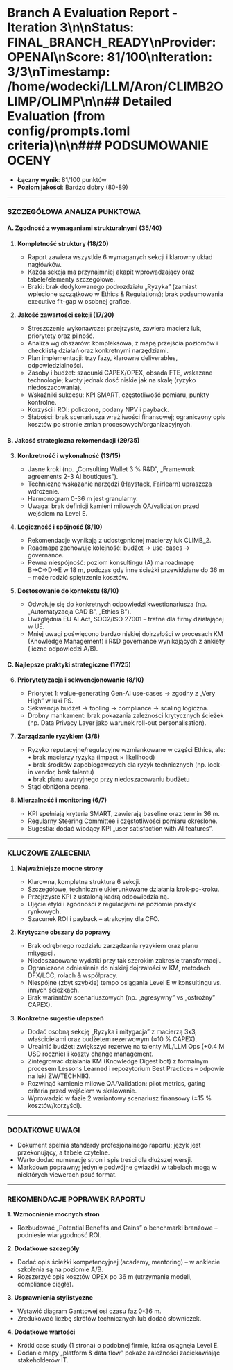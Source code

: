 # Branch A Evaluation Report - Iteration 3\n\n**Status**: FINAL_BRANCH_READY\n**Provider**: OPENAI\n**Score**: 81/100\n**Iteration**: 3/3\n**Timestamp**: /home/wodecki/LLM/Aron/CLIMB2OLIMP/OLIMP\n\n## Detailed Evaluation (from config/prompts.toml criteria)\n\n### PODSUMOWANIE OCENY
- **Łączny wynik**: 81/100 punktów
- **Poziom jakości**: Bardzo dobry (80-89)

---

### SZCZEGÓŁOWA ANALIZA PUNKTOWA

#### A. Zgodność z wymaganiami strukturalnymi (35/40)

1. **Kompletność struktury (18/20)**
   - Raport zawiera wszystkie 6 wymaganych sekcji i klarowny układ nagłówków.  
   - Każda sekcja ma przynajmniej akapit wprowadzający oraz tabele/elementy szczegółowe.  
   - Braki: brak dedykowanego podrozdziału „Ryzyka” (zamiast wplecione szczątkowo w Ethics & Regulations); brak podsumowania executive fit-gap w osobnej grafice.

2. **Jakość zawartości sekcji (17/20)**
   - Streszczenie wykonawcze: przejrzyste, zawiera macierz luk, priorytety oraz pilność.  
   - Analiza wg obszarów: kompleksowa, z mapą przejścia poziomów i checklistą działań oraz konkretnymi narzędziami.  
   - Plan implementacji: trzy fazy, klarowne deliverables, odpowiedzialności.  
   - Zasoby i budżet: szacunki CAPEX/OPEX, obsada FTE, wskazane technologie; kwoty jednak dość niskie jak na skalę (ryzyko niedoszacowania).  
   - Wskaźniki sukcesu: KPI SMART, częstotliwość pomiaru, punkty kontrolne.  
   - Korzyści i ROI: policzone, podany NPV i payback.  
   - Słabości: brak scenariusza wrażliwości finansowej; ograniczony opis kosztów po stronie zmian procesowych/organizacyjnych.

#### B. Jakość strategiczna rekomendacji (29/35)

3. **Konkretność i wykonalność (13/15)**
   - Jasne kroki (np. „Consulting Wallet 3 % R&D”, „Framework agreements 2-3 AI boutiques”).  
   - Techniczne wskazanie narzędzi (Haystack, Fairlearn) upraszcza wdrożenie.  
   - Harmonogram 0-36 m jest granularny.  
   - Uwaga: brak definicji kamieni milowych QA/validation przed wejściem na Level E.

4. **Logiczność i spójność (8/10)**
   - Rekomendacje wynikają z udostępnionej macierzy luk CLIMB_2.  
   - Roadmapa zachowuje kolejność: budżet → use-cases → governance.  
   - Pewna niespójność: poziom konsultingu (A) ma roadmapę B→C→D→E w 18 m, podczas gdy inne ścieżki przewidziane do 36 m – może rodzić spiętrzenie kosztów.

5. **Dostosowanie do kontekstu (8/10)**
   - Odwołuje się do konkretnych odpowiedzi kwestionariusza (np. „Automatyzacja CAD B”, „Ethics B”).  
   - Uwzględnia EU AI Act, SOC2/ISO 27001 – trafne dla firmy działającej w UE.  
   - Mniej uwagi poświęcono bardzo niskiej dojrzałości w procesach KM (Knowledge Management) i R&D governance wynikających z ankiety (liczne odpowiedzi A/B).

#### C. Najlepsze praktyki strategiczne (17/25)

6. **Priorytetyzacja i sekwencjonowanie (8/10)**
   - Priorytet 1: value-generating Gen-AI use-cases → zgodny z „Very High” w luki PS.  
   - Sekwencja budżet → tooling → compliance → scaling logiczna.  
   - Drobny mankament: brak pokazania zależności krytycznych ścieżek (np. Data Privacy Layer jako warunek roll-out personalisation).

7. **Zarządzanie ryzykiem (3/8)**
   - Ryzyko reputacyjne/regulacyjne wzmiankowane w części Ethics, ale:  
     • brak macierzy ryzyka (impact × likelihood)  
     • brak środków zapobiegawczych dla ryzyk technicznych (np. lock-in vendor, brak talentu)  
     • brak planu awaryjnego przy niedoszacowaniu budżetu  
   - Stąd obniżona ocena.

8. **Mierzalność i monitoring (6/7)**
   - KPI spełniają kryteria SMART, zawierają baseline oraz termin 36 m.  
   - Regularny Steering Committee i częstotliwości pomiaru określone.  
   - Sugestia: dodać wiodący KPI „user satisfaction with AI features”.

---

### KLUCZOWE ZALECENIA

1. **Najważniejsze mocne strony**
   - Klarowna, kompletna struktura 6 sekcji.
   - Szczegółowe, technicznie ukierunkowane działania krok-po-kroku.
   - Przejrzyste KPI z ustaloną kadrą odpowiedzialną.
   - Ujęcie etyki i zgodności z regulacjami na poziomie praktyk rynkowych.
   - Szacunek ROI i payback – atrakcyjny dla CFO.

2. **Krytyczne obszary do poprawy**
   - Brak odrębnego rozdziału zarządzania ryzykiem oraz planu mitygacji.
   - Niedoszacowane wydatki przy tak szerokim zakresie transformacji.
   - Ograniczone odniesienie do niskiej dojrzałości w KM, metodach DFX/LCC, rolach & współpracy.
   - Niespójne (zbyt szybkie) tempo osiągania Level E w konsultingu vs. innych ścieżkach.
   - Brak wariantów scenariuszowych (np. „agresywny” vs „ostrożny” CAPEX).

3. **Konkretne sugestie ulepszeń**
   - Dodać osobną sekcję „Ryzyka i mitygacja” z macierzą 3x3, właścicielami oraz budżetem rezerwowym (≈10 % CAPEX).  
   - Urealnić budżet: zwiększyć rezerwę na talenty ML/LLM Ops (+0.4 M USD rocznie) i koszty change management.  
   - Zintegrować działania KM (Knowledge Digest bot) z formalnym procesem Lessons Learned i repozytorium Best Practices – odpowie na luki ZW/TECHNIKI.  
   - Rozwinąć kamienie milowe QA/Validation: pilot metrics, gating criteria przed wejściem w skalowanie.  
   - Wprowadzić w fazie 2 wariantowy scenariusz finansowy (±15 % kosztów/korzyści).

---

### DODATKOWE UWAGI
- Dokument spełnia standardy profesjonalnego raportu; język jest przekonujący, a tabele czytelne.  
- Warto dodać numerację stron i spis treści dla dłuższej wersji.  
- Markdown poprawny; jedynie podwójne gwiazdki w tabelach mogą w niektórych viewerach psuć format.

---

### REKOMENDACJE POPRAWEK RAPORTU

**1. Wzmocnienie mocnych stron**
- Rozbudować „Potential Benefits and Gains” o benchmarki branżowe – podniesie wiarygodność ROI.

**2. Dodatkowe szczegóły**
- Dodać opis ścieżki kompetencyjnej (academy, mentoring) – w ankiecie szkolenia są na poziomie A/B.  
- Rozszerzyć opis kosztów OPEX po 36 m (utrzymanie modeli, compliance ciągłe).

**3. Usprawnienia stylistyczne**
- Wstawić diagram Ganttowej osi czasu faz 0-36 m.  
- Zredukować liczbę skrótów technicznych lub dodać słowniczek.

**4. Dodatkowe wartości**
- Krótki case study (1 strona) o podobnej firmie, która osiągnęła Level E.  
- Dodanie mapy „platform & data flow” pokaże zależności zaciekawiając stakeholderów IT.